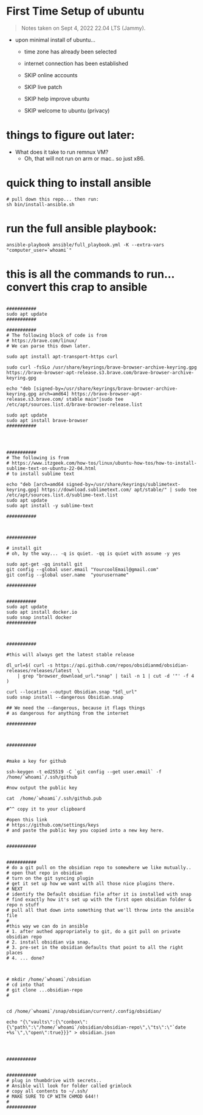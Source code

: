 # First Time Setup of ubuntu

> Notes taken on Sept 4, 2022 22.04 LTS (Jammy). 

- upon minimal install of ubuntu... 
    - time zone has already been selected
    - internet connection has been established

    - SKIP online accounts
    - SKIP live patch
    - SKIP help improve ubuntu
    - SKIP welcome to ubuntu (privacy)


# things to figure out later:

- What does it take to run remnux VM? 
  - Oh, that will not run on arm or mac.. so just x86.



# quick thing to install ansible
```
# pull down this repo... then run:
sh bin/install-ansible.sh
```

# run the full ansible playbook:
```
ansible-playbook ansible/full_playbook.yml -K --extra-vars "computer_user=`whoami`"
```




# this is all the commands to run... convert this crap to ansible

```

###########
sudo apt update
###########

###########
# The following block of code is from 
# https://brave.com/linux/
# We can parse this down later.

sudo apt install apt-transport-https curl

sudo curl -fsSLo /usr/share/keyrings/brave-browser-archive-keyring.gpg https://brave-browser-apt-release.s3.brave.com/brave-browser-archive-keyring.gpg

echo "deb [signed-by=/usr/share/keyrings/brave-browser-archive-keyring.gpg arch=amd64] https://brave-browser-apt-release.s3.brave.com/ stable main"|sudo tee /etc/apt/sources.list.d/brave-browser-release.list

sudo apt update
sudo apt install brave-browser
###########




###########
# The following is from 
# https://www.itzgeek.com/how-tos/linux/ubuntu-how-tos/how-to-install-sublime-text-on-ubuntu-22-04.html
# to install sublime text

echo "deb [arch=amd64 signed-by=/usr/share/keyrings/sublimetext-keyring.gpg] https://download.sublimetext.com/ apt/stable/" | sudo tee /etc/apt/sources.list.d/sublime-text.list
sudo apt update
sudo apt install -y sublime-text

###########



###########

# install git
# oh, by the way... -q is quiet. -qq is quiet with assume -y yes

sudo apt-get -qq install git
git config --global user.email "YourcoolEmail@gmail.com"
git config --global user.name  "yourusername"

###########


###########
sudo apt update
sudo apt install docker.io
sudo snap install docker
###########



###########

#this will always get the latest stable release

dl_url=$( curl -s https://api.github.com/repos/obsidianmd/obsidian-releases/releases/latest  \
    | grep "browser_download_url.*snap" | tail -n 1 | cut -d '"' -f 4 )

curl --location --output Obsidian.snap "$dl_url"
sudo snap install --dangerous Obsidian.snap

## We need the --dangerous, because it flags things
# as dangerous for anything from the internet

###########



###########


#make a key for github

ssh-keygen -t ed25519 -C `git config --get user.email` -f /home/`whoami`/.ssh/github

#now output the public key

cat  /home/`whoami`/.ssh/github.pub

#^^ copy it to your clipboard

#open this link
# https://github.com/settings/keys
# and paste the public key you copied into a new key here.


###########


###########
# do a git pull on the obsidian repo to somewhere we like mutually..
# open that repo in obsidian
# turn on the git syncing plugin
# get it set up how we want with all those nice plugins there.
# NEXT
# identify the Default obsidian file after it is installed with snap
# find exactly how it's set up with the first open obsidian folder & repo n stuff
# pull all that down into something that we'll throw into the ansible file
#
#this way we can do in ansible
# 1. after authed appropriately to git, do a git pull on private obsidian repo
# 2. install obsidian via snap.
# 3. pre-set in the obsidian defaults that point to all the right places
# 4. ... done?



# mkdir /home/`whoami`/obsidian
# cd into that
# git clone ...obsidian-repo
# 


cd /home/`whoami`/snap/obsidian/current/.config/obsidian/

echo "{\"vaults\":{\"conbox\":{\"path\":\"/home/`whoami`/obsidian/obsidian-repo\",\"ts\":\"`date +%s`\",\"open\":true}}}" > obsidian.json




###########


###########
# plug in thumbdrive with secrets.. 
# Ansible will look for folder called grimlock
# copy all contents to ~/.ssh/
# MAKE SURE TO CP WITH CHMOD 644!! 
# 
###########



```
